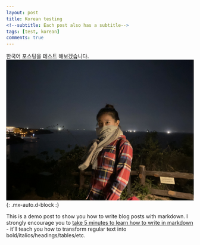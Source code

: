 ```yaml
---
layout: post
title: Korean testing
<!--subtitle: Each post also has a subtitle-->
tags: [test, korean]
comments: true
---
```


한국어 포스팅을 테스트 해보겠습니다.
![jeju](/assets/img/jeju.jpg){: .mx-auto.d-block :}

This is a demo post to show you how to write blog posts with markdown.  I strongly encourage you to [take 5 minutes to learn how to write in markdown](https://markdowntutorial.com/) - it'll teach you how to transform regular text into bold/italics/headings/tables/etc.